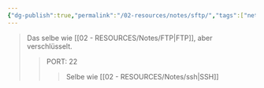 ```yaml
---
{"dg-publish":true,"permalink":"/02-resources/notes/sftp/","tags":["netzwerk/protocol"],"noteIcon":"","updated":"2025-07-12T13:31:41.000+02:00"}
---
```


>Das selbe wie [[02 - RESOURCES/Notes/FTP\|FTP]], aber verschlüsselt.
>>PORT: 22
>>>Selbe wie [[02 - RESOURCES/Notes/ssh\|SSH]]